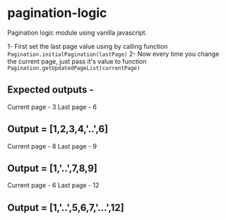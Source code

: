 # pagination-logic
Pagination logic module using vanilla javascript.

1- First set the last page value using by calling function `Pagination.initialPagination(lastPage)`
2- Now every time you change the current page, just pass it's value to function `Pagination.getUpdatedPageList(currentPage)`

Expected outputs -
------------------------
Current page - 3
Last page - 6

Output = [1,2,3,4,'..',6]
------------------------
Current page - 8
Last page - 9

Output = [1,'..',7,8,9]
------------------------
Current page - 6
Last page - 12

Output = [1,'..',5,6,7,'...',12]
------------------------
